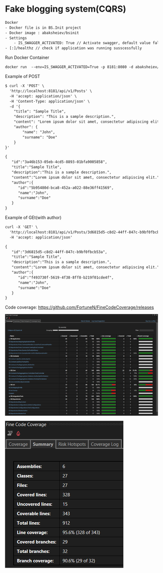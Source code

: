 # Fake blogging system(CQRS)

```html
Docker
- Docker file is in BS.Init project
- Docker image : abaksheiev/bsinit
- Settings
	- IS_SWAGGER_ACTIVATED: True // Activate swagger, default value false
- [:]/healthz // check if application was running susscessfully
```

Run Docker Container
```html
docker run  --env=IS_SWAGGER_ACTIVATED=True -p 8181:8080 -d abaksheiev/bsinit:latest
```

Example of POST
```html
$ curl -X 'POST' \
  'http://localhost:8181/api/v1/Posts' \
  -H 'accept: application/json' \
  -H 'Content-Type: application/json' \
  -d '{
    "title": "Sample Title",
    "description": "This is a sample description.",
    "content": "Lorem ipsum dolor sit amet, consectetur adipiscing elit.",
    "author": {
        "name": "John",
        "surname": "Doe"
    }
}'
```

```html
{
   "id":"3a46b153-05eb-4cd5-8893-01bfa9005858",
   "title":"Sample Title",
   "description":"This is a sample description.",
   "content":"Lorem ipsum dolor sit amet, consectetur adipiscing elit.",
   "author":{
      "id":"5b95480d-bca8-452a-a022-88e36ff41569",
      "name":"John",
      "surname":"Doe"
   }
}
```

Example of GEt(with author)

```html
curl -X 'GET' \
  'http://localhost:8181/api/v1/Posts/3d6815d5-c8d2-44ff-847c-b9bf0fbcb53a?ai=true' \
  -H 'accept: application/json'
```

```html
{
   "id":"3d6815d5-c8d2-44ff-847c-b9bf0fbcb53a",
   "title":"Sample Title",
   "description":"This is a sample description.",
   "content":"Lorem ipsum dolor sit amet, consectetur adipiscing elit.",
   "author":{
      "id":"f493730f-5619-4f38-8ff8-b219f01cde4f",
      "name":"John",
      "surname":"Doe"
   }
}
```

Code coverage: https://github.com/FortuneN/FineCodeCoverage/releases

![Coverage](https://github.com/abaksheiev/BS/blob/master/imgs/Coverage.png)

![Summary](https://github.com/abaksheiev/BS/blob/master/imgs/Summary.png)
